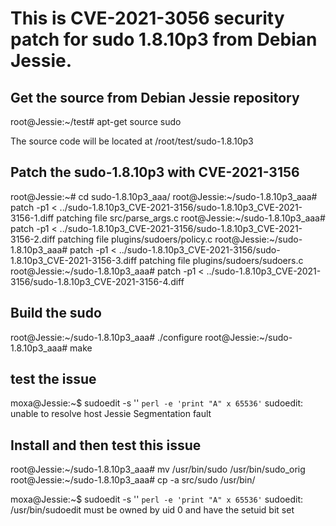 # This is CVE-2021-3056 security patch for sudo 1.8.10p3 from Debian Jessie.

## Get the source from Debian Jessie repository

root@Jessie:~/test# apt-get source sudo

The source code will be located at /root/test/sudo-1.8.10p3

## Patch the sudo-1.8.10p3 with CVE-2021-3156

root@Jessie:~# cd sudo-1.8.10p3_aaa/
root@Jessie:~/sudo-1.8.10p3_aaa# patch -p1 < ../sudo-1.8.10p3_CVE-2021-3156/sudo-1.8.10p3_CVE-2021-3156-1.diff 
patching file src/parse_args.c
root@Jessie:~/sudo-1.8.10p3_aaa# patch -p1 < ../sudo-1.8.10p3_CVE-2021-3156/sudo-1.8.10p3_CVE-2021-3156-2.diff 
patching file plugins/sudoers/policy.c
root@Jessie:~/sudo-1.8.10p3_aaa# patch -p1 < ../sudo-1.8.10p3_CVE-2021-3156/sudo-1.8.10p3_CVE-2021-3156-3.diff 
patching file plugins/sudoers/sudoers.c
root@Jessie:~/sudo-1.8.10p3_aaa# patch -p1 < ../sudo-1.8.10p3_CVE-2021-3156/sudo-1.8.10p3_CVE-2021-3156-4.diff 

## Build the sudo 

root@Jessie:~/sudo-1.8.10p3_aaa# ./configure 
root@Jessie:~/sudo-1.8.10p3_aaa# make

## test the issue

moxa@Jessie:~$ sudoedit -s '\' `perl -e 'print "A" x 65536'`
sudoedit: unable to resolve host Jessie
Segmentation fault

## Install and then test this issue

root@Jessie:~/sudo-1.8.10p3_aaa# mv /usr/bin/sudo /usr/bin/sudo_orig
root@Jessie:~/sudo-1.8.10p3_aaa# cp -a src/sudo /usr/bin/

moxa@Jessie:~$ sudoedit -s '\' `perl -e 'print "A" x 65536'`
sudoedit: /usr/bin/sudoedit must be owned by uid 0 and have the setuid bit set
